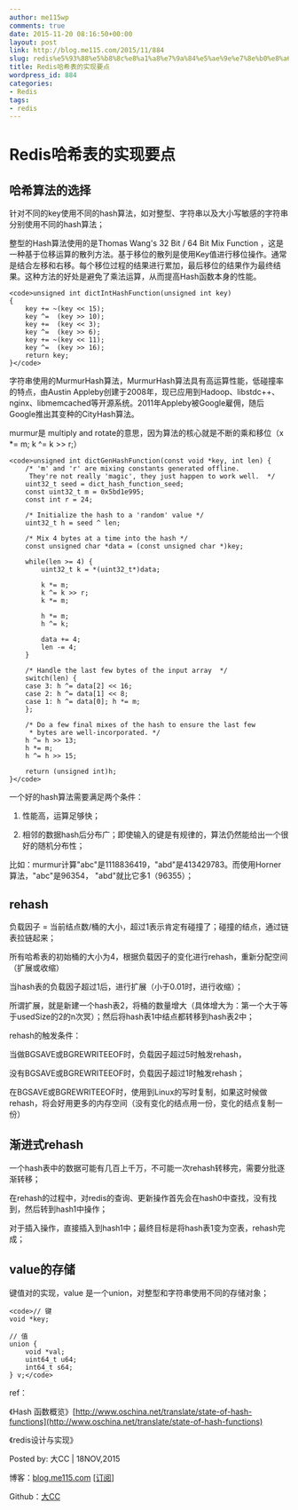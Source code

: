 ```yaml
---
author: me115wp
comments: true
date: 2015-11-20 08:16:50+00:00
layout: post
link: http://blog.me115.com/2015/11/884
slug: redis%e5%93%88%e5%b8%8c%e8%a1%a8%e7%9a%84%e5%ae%9e%e7%8e%b0%e8%a6%81%e7%82%b9
title: Redis哈希表的实现要点
wordpress_id: 884
categories:
- Redis
tags:
- redis
---
```


# Redis哈希表的实现要点





## 哈希算法的选择





针对不同的key使用不同的hash算法，如对整型、字符串以及大小写敏感的字符串分别使用不同的hash算法；





整型的Hash算法使用的是Thomas Wang's 32 Bit / 64 Bit Mix Function ，这是一种基于位移运算的散列方法。基于移位的散列是使用Key值进行移位操作。通常是结合左移和右移。每个移位过程的结果进行累加，最后移位的结果作为最终结果。这种方法的好处是避免了乘法运算，从而提高Hash函数本身的性能。




    
    <code>unsigned int dictIntHashFunction(unsigned int key)
    {
        key += ~(key << 15);
        key ^=  (key >> 10);
        key +=  (key << 3);
        key ^=  (key >> 6);
        key += ~(key << 11);
        key ^=  (key >> 16);
        return key;
    }</code>





字符串使用的MurmurHash算法，MurmurHash算法具有高运算性能，低碰撞率的特点，由Austin Appleby创建于2008年，现已应用到Hadoop、libstdc++、nginx、libmemcached等开源系统。2011年Appleby被Google雇佣，随后Google推出其变种的CityHash算法。 
    
murmur是 multiply and rotate的意思，因为算法的核心就是不断的乘和移位（x *= m; k ^= k >> r;）




    
    <code>unsigned int dictGenHashFunction(const void *key, int len) {
        /* 'm' and 'r' are mixing constants generated offline.
         They're not really 'magic', they just happen to work well.  */
        uint32_t seed = dict_hash_function_seed;
        const uint32_t m = 0x5bd1e995;
        const int r = 24;
    
        /* Initialize the hash to a 'random' value */
        uint32_t h = seed ^ len;
    
        /* Mix 4 bytes at a time into the hash */
        const unsigned char *data = (const unsigned char *)key;
    
        while(len >= 4) {
            uint32_t k = *(uint32_t*)data;
    
            k *= m;
            k ^= k >> r;
            k *= m;
    
            h *= m;
            h ^= k;
    
            data += 4;
            len -= 4;
        }
    
        /* Handle the last few bytes of the input array  */
        switch(len) {
        case 3: h ^= data[2] << 16;
        case 2: h ^= data[1] << 8;
        case 1: h ^= data[0]; h *= m;
        };
    
        /* Do a few final mixes of the hash to ensure the last few
         * bytes are well-incorporated. */
        h ^= h >> 13;
        h *= m;
        h ^= h >> 15;
    
        return (unsigned int)h;
    }</code>





一个好的hash算法需要满足两个条件： 
    
1) 性能高，运算足够快； 

    
2) 相邻的数据hash后分布广；即使输入的键是有规律的，算法仍然能给出一个很好的随机分布性； 

    
比如：murmur计算"abc"是1118836419，"abd"是413429783。而使用Horner算法，"abc"是96354， "abd"就比它多1（96355）；





## rehash





负载因子 = 当前结点数/桶的大小，超过1表示肯定有碰撞了；碰撞的结点，通过链表拉链起来；





所有哈希表的初始桶的大小为4，根据负载因子的变化进行rehash，重新分配空间（扩展或收缩）





当hash表的负载因子超过1后，进行扩展（小于0.01时，进行收缩）； 
    
所谓扩展，就是新建一个hash表2，将桶的数量增大（具体增大为：第一个大于等于usedSize的2的n次冥）；然后将hash表1中结点都转移到hash表2中；





rehash的触发条件： 
    
当做BGSAVE或BGREWRITEEOF时，负载因子超过5时触发rehash， 

    
没有BGSAVE或BGREWRITEEOF时，负载因子超过1时触发rehash；





在BGSAVE或BGREWRITEEOF时，使用到Linux的写时复制，如果这时候做rehash，将会好用更多的内存空间（没有变化的结点用一份，变化的结点复制一份）





## 渐进式rehash





一个hash表中的数据可能有几百上千万，不可能一次rehash转移完，需要分批逐渐转移； 
    
在rehash的过程中，对redis的查询、更新操作首先会在hash0中查找，没有找到，然后转到hash1中操作； 

    
对于插入操作，直接插入到hash1中；最终目标是将hash表1变为空表，rehash完成；





## value的存储





键值对的实现，value 是一个union，对整型和字符串使用不同的存储对象；




    
    <code>// 键
    void *key;
    
    // 值
    union {
        void *val;
        uint64_t u64;
        int64_t s64;
    } v;</code>





ref： 
    
《Hash 函数概览》[http://www.oschina.net/translate/state-of-hash-functions](http://www.oschina.net/translate/state-of-hash-functions) 

    
《redis设计与实现》





Posted by: 大CC | 18NOV,2015 
    
博客：[blog.me115.com](http://blog.me115.com) [[订阅](http://blog.me115.com/feed)] 

    
Github：[大CC](https://github.com/me115)



